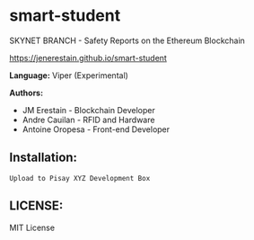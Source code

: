 # smart-student
SKYNET BRANCH - Safety Reports on the Ethereum Blockchain

https://jenerestain.github.io/smart-student

**Language:** Viper (Experimental)

**Authors:**

* JM Erestain - Blockchain Developer
* Andre Cauilan - RFID and Hardware
* Antoine Oropesa - Front-end Developer

## Installation:

```Upload to Pisay XYZ Development Box```

## LICENSE:
MIT License
